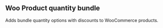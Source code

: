 ## Woo Product quantity bundle 

Adds bundle quantity options with discounts to WooCommerce products.